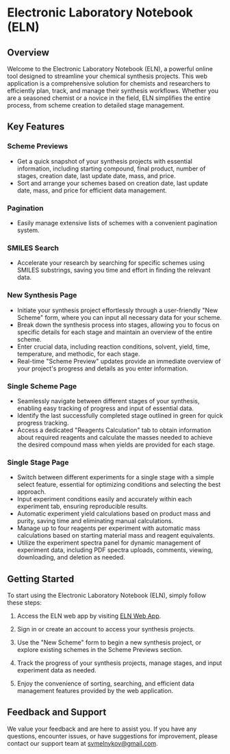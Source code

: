 # Electronic Laboratory Notebook (ELN)

## Overview

Welcome to the Electronic Laboratory Notebook (ELN), a powerful online tool designed to streamline your chemical synthesis projects. This web application is a comprehensive solution for chemists and researchers to efficiently plan, track, and manage their synthesis workflows. Whether you are a seasoned chemist or a novice in the field, ELN simplifies the entire process, from scheme creation to detailed stage management.

## Key Features

### Scheme Previews

- Get a quick snapshot of your synthesis projects with essential information, including starting compound, final product, number of stages, creation date, last update date, mass, and price.
- Sort and arrange your schemes based on creation date, last update date, mass, and price for efficient data management.

### Pagination

- Easily manage extensive lists of schemes with a convenient pagination system.

### SMILES Search

- Accelerate your research by searching for specific schemes using SMILES substrings, saving you time and effort in finding the relevant data.

### New Synthesis Page

- Initiate your synthesis project effortlessly through a user-friendly "New Scheme" form, where you can input all necessary data for your scheme.
- Break down the synthesis process into stages, allowing you to focus on specific details for each stage and maintain an overview of the entire scheme.
- Enter crucial data, including reaction conditions, solvent, yield, time, temperature, and methodic, for each stage.
- Real-time "Scheme Preview" updates provide an immediate overview of your project's progress and details as you enter information.

### Single Scheme Page

- Seamlessly navigate between different stages of your synthesis, enabling easy tracking of progress and input of essential data.
- Identify the last successfully completed stage outlined in green for quick progress tracking.
- Access a dedicated "Reagents Calculation" tab to obtain information about required reagents and calculate the masses needed to achieve the desired compound mass when yields are provided for each stage.

### Single Stage Page

- Switch between different experiments for a single stage with a simple select feature, essential for optimizing conditions and selecting the best approach.
- Input experiment conditions easily and accurately within each experiment tab, ensuring reproducible results.
- Automatic experiment yield calculations based on product mass and purity, saving time and eliminating manual calculations.
- Manage up to four reagents per experiment with automatic mass calculations based on starting material mass and reagent equivalents.
- Utilize the experiment spectra panel for dynamic management of experiment data, including PDF spectra uploads, comments, viewing, downloading, and deletion as needed.

## Getting Started

To start using the Electronic Laboratory Notebook (ELN), simply follow these steps:

1. Access the ELN web app by visiting [ELN Web App](https://eln-app-frontend.vercel.app).

2. Sign in or create an account to access your synthesis projects.

3. Use the "New Scheme" form to begin a new synthesis project, or explore existing schemes in the Scheme Previews section.

4. Track the progress of your synthesis projects, manage stages, and input experiment data as needed.

5. Enjoy the convenience of sorting, searching, and efficient data management features provided by the web application.

## Feedback and Support

We value your feedback and are here to assist you. If you have any questions, encounter issues, or have suggestions for improvement, please contact our support team at svmelnykov@gmail.com.
